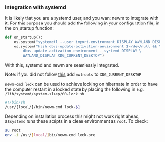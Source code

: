 ### Integration with systemd

It is likely that you are a systemd user, and you want newm to integrate with
it. For this purpose you should add the following in your configuration file,
in the on_startup function:

``` python
def on_startup():
    os.system("systemctl --user import-environment DISPLAY WAYLAND_DISPLAY XDG_CURRENT_DESKTOP")
    os.system("hash dbus-update-activation-environment 2>/dev/null && \
        dbus-update-activation-environment --systemd DISPLAY \
        WAYLAND_DISPLAY XDG_CURRENT_DESKTOP")
```

With this, systemd and newm are seamlessly integrated.

Note: if you did not follow [this](./env_wayland.md) add `=wlroots` to `XDG_CURRENT_DESKTOP`

`newm-cmd lock` can be used to achieve locking on hibernate in order to have the computer restart in a locked state by placing the following in e.g. `/lib/systemd/system-sleep/00-lock.sh`

``` sh
#!/bin/sh
/usr/[local/]/bin/newm-cmd lock-$1
```

Depending on installation process this might not work right ahead, as`systemd` runs these scripts in a clean environment as `root`. To check:

``` sh
su root
env -i /usr/[local/]bin/newm-cmd lock-pre
```
